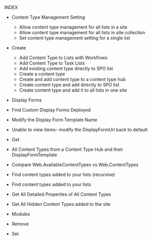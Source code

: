 INDEX

* Content Type Management Setting
  * Allow content type management for all lists in a site
  * Allow content type management for all lists in site collection
  * Set content type management setting for a single list
* Create
  * Add Content Type to Lists with Workflows
  * Add Content Type to Task Lists
  * Add existing content type directly to SPO list
  * Create a content type
  * Create and add content type to a content type hub
  * Create content type and add directly to SPO list
  * Create content type and add it to all lists in one site
* Display Forms
 * Find Custom Display Forms Deployed
 * Modify the Display Form Template Name
 * Unable to view items- modify the DisplayFormUrl back to default
* Get 
 * All Content Types from a Content Type Hub and their DisplayFormTemplate
 * Compare Web.AvailableContentTypes vs Web.ContentTypes
 * Find content types added to your lists (recursive)
 * Find content types added to your lists
 * Get All Detailed Properties of All Content Types
 * Get All Hidden Content Types added to the site
* Modules

* Remove
* Set
